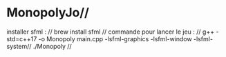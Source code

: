 # MonopolyJo//

installer sfml : //
brew install sfml //
commande pour lancer le jeu : //
g++ -std=c++17 -o Monopoly main.cpp -lsfml-graphics -lsfml-window -lsfml-system//
./Monopoly //
